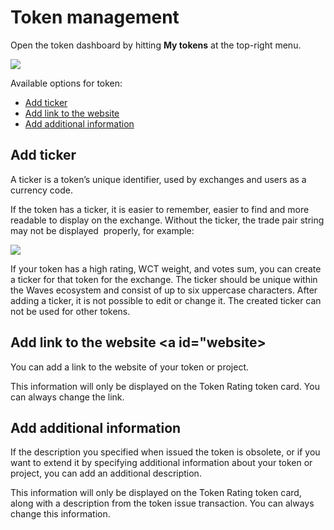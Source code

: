 # Token management

Open the token dashboard by hitting **My tokens** at the top-right menu.

![](/waves-token-rating/img/dashboard_en.png)

Available options for token:

* [Add ticker](#ticker)
* [Add link to the website](#website)
* [Add additional information](#additional)

## Add ticker <a id="ticker"></a>

A ticker is a token’s unique identifier, used by exchanges and users as a currency code.

If the token has a ticker, it is easier to remember, easier to find and more readable to display on the exchange. Without the ticker, the trade pair string may not be displayed  properly, for example:

![](/waves-token-rating/img/with_or_without_ticker.png)

If your token has a high rating, WCT weight, and votes sum, you can create a ticker for that token for the exchange. The ticker should be unique within the Waves ecosystem and consist of up to six uppercase characters. After adding a ticker, it is not possible to edit or change it. The created ticker can not be used for other tokens.

## Add link to the website <a id="website></a>

You can add a link to the website of your token or project.

This information will only be displayed on the Token Rating token card. You can always change the link.

## Add additional information <a id="additional"></a>

If the description you specified when issued the token is obsolete, or if you want to extend it by specifying additional information about your token or project, you can add an additional description.

This information will only be displayed on the Token Rating token card, along with a description from the token issue transaction. You can always change this information.
